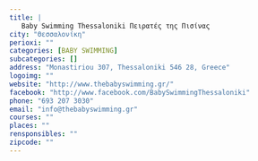 ```yaml
---
title: |
   Baby Swimming Thessaloniki Πειρατές της Πισίνας
city: "Θεσσαλονίκη"
perioxi: ""
categories: [BABY SWIMMING]
subcategories: []
address: "Monastiriou 307, Thessaloniki 546 28, Greece"
logoimg: ""
website: "http://www.thebabyswimming.gr/"
facebook: "http://www.facebook.com/BabySwimmingThessaloniki"
phone: "693 207 3030"
email: "info@thebabyswimming.gr"
courses: ""
places: ""
rensponsibles: ""
zipcode: ""
---
```




